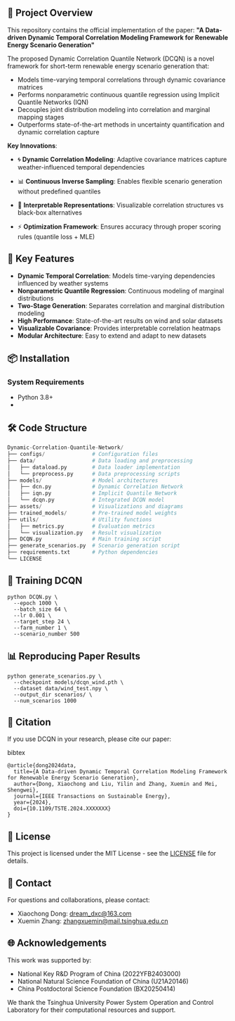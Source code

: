 ## 📌 Project Overview

This repository contains the official implementation of the paper:
**"A Data-driven Dynamic Temporal Correlation Modeling Framework for Renewable Energy Scenario Generation"**

The proposed Dynamic Correlation Quantile Network (DCQN) is a novel framework for short-term renewable energy scenario generation that:

- Models time-varying temporal correlations through dynamic covariance matrices
- Performs nonparametric continuous quantile regression using Implicit Quantile Networks (IQN)
- Decouples joint distribution modeling into correlation and marginal mapping stages
- Outperforms state-of-the-art methods in uncertainty quantification and dynamic correlation capture

**Key Innovations**:

- 🌀 **Dynamic Correlation Modeling**: Adaptive covariance matrices capture weather-influenced temporal dependencies

- 📊 **Continuous Inverse Sampling**: Enables flexible scenario generation without predefined quantiles

- 🧠 **Interpretable Representations**: Visualizable correlation structures vs black-box alternatives

- ⚡ **Optimization Framework**: Ensures accuracy through proper scoring rules (quantile loss + MLE)

  

## 🚀 Key Features

- **Dynamic Temporal Correlation**: Models time-varying dependencies influenced by weather systems
- **Nonparametric Quantile Regression**: Continuous modeling of marginal distributions
- **Two-Stage Generation**: Separates correlation and marginal distribution modeling
- **High Performance**: State-of-the-art results on wind and solar datasets
- **Visualizable Covariance**: Provides interpretable correlation heatmaps
- **Modular Architecture**: Easy to extend and adapt to new datasets

## 📦 Installation

### System Requirements

- Python 3.8+
- 

## 🛠 Code Structure

```python
Dynamic-Correlation-Quantile-Network/
├── configs/               # Configuration files
├── data/                  # Data loading and preprocessing
│   ├── dataload.py        # Data loader implementation
│   └── preprocess.py      # Data preprocessing scripts
├── models/                # Model architectures
│   ├── dcn.py             # Dynamic Correlation Network
│   ├── iqn.py             # Implicit Quantile Network
│   └── dcqn.py            # Integrated DCQN model
├── assets/                # Visualizations and diagrams
├── trained_models/        # Pre-trained model weights
├── utils/                 # Utility functions
│   ├── metrics.py         # Evaluation metrics
│   └── visualization.py   # Result visualization
├── DCQN.py                # Main training script
├── generate_scenarios.py  # Scenario generation script
├── requirements.txt       # Python dependencies
└── LICENSE
```

## 🧠 Training DCQN

```
python DCQN.py \
  --epoch 1000 \
  --batch_size 64 \
  --lr 0.001 \
  --target_step 24 \
  --farm_number 1 \
  --scenario_number 500
```

## 📊 Reproducing Paper Results

```
python generate_scenarios.py \
  --checkpoint models/dcqn_wind.pth \
  --dataset data/wind_test.npy \
  --output_dir scenarios/ \
  --num_scenarios 1000
```

## 📜 Citation

If you use DCQN in your research, please cite our paper:

bibtex

```
@article{dong2024data,
  title={A Data-driven Dynamic Temporal Correlation Modeling Framework for Renewable Energy Scenario Generation},
  author={Dong, Xiaochong and Liu, Yilin and Zhang, Xuemin and Mei, Shengwei},
  journal={IEEE Transactions on Sustainable Energy},
  year={2024},
  doi={10.1109/TSTE.2024.XXXXXXX}
}
```

## 📄 License

This project is licensed under the MIT License - see the [LICENSE](https://license/) file for details.

## 💬 Contact

For questions and collaborations, please contact:

- Xiaochong Dong: [dream_dxc@163.com](https://mailto:dream_dxc@163.com/)
- Xuemin Zhang: [zhangxuemin@mail.tsinghua.edu.cn](https://mailto:zhangxuemin@mail.tsinghua.edu.cn/)

## 🌐 Acknowledgements

This work was supported by:

- National Key R&D Program of China (2022YFB2403000)
- National Natural Science Foundation of China (U21A20146)
- China Postdoctoral Science Foundation (BX20250414)

We thank the Tsinghua University Power System Operation and Control Laboratory for their computational resources and support.
